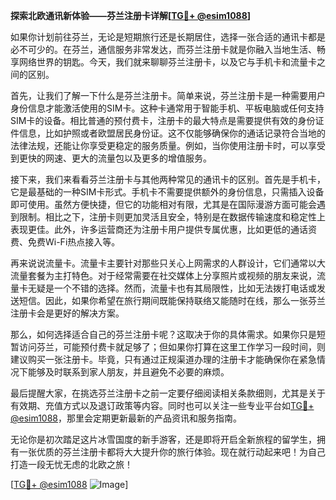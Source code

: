 **探索北欧通讯新体验——芬兰注册卡详解[[TG💪+ @esim1088](https://t.me/s/esim1088)]**

如果你计划前往芬兰，无论是短期旅行还是长期居住，选择一张合适的通讯卡都是必不可少的。在芬兰，通信服务非常发达，而芬兰注册卡就是你融入当地生活、畅享网络世界的钥匙。今天，我们就来聊聊芬兰注册卡，以及它与手机卡和流量卡之间的区别。

首先，让我们了解一下什么是芬兰注册卡。简单来说，芬兰注册卡是一种需要用户身份信息才能激活使用的SIM卡。这种卡通常用于智能手机、平板电脑或任何支持SIM卡的设备。相比普通的预付费卡，注册卡的最大特点是需要提供有效的身份证件信息，比如护照或者欧盟居民身份证。这不仅能够确保你的通话记录符合当地的法律法规，还能让你享受更稳定的服务质量。例如，当你使用注册卡时，可以享受到更快的网速、更大的流量包以及更多的增值服务。

接下来，我们来看看芬兰注册卡与其他两种常见的通讯卡的区别。首先是手机卡，它是最基础的一种SIM卡形式。手机卡不需要提供额外的身份信息，只需插入设备即可使用。虽然方便快捷，但它的功能相对有限，尤其是在国际漫游方面可能会遇到限制。相比之下，注册卡则更加灵活且安全，特别是在数据传输速度和稳定性上表现更佳。此外，许多运营商还为注册卡用户提供专属优惠，比如更低的通话资费、免费Wi-Fi热点接入等。

再来说说流量卡。流量卡主要针对那些只关心上网需求的人群设计，它们通常以大流量套餐为主打特色。对于经常需要在社交媒体上分享照片或视频的朋友来说，流量卡无疑是一个不错的选择。然而，流量卡也有其局限性，比如无法拨打电话或发送短信。因此，如果你希望在旅行期间既能保持联络又能随时在线，那么一张芬兰注册卡会是更好的解决方案。

那么，如何选择适合自己的芬兰注册卡呢？这取决于你的具体需求。如果你只是短暂访问芬兰，可能预付费卡就足够了；但如果你打算在这里工作学习一段时间，则建议购买一张注册卡。毕竟，只有通过正规渠道办理的注册卡才能确保你在紧急情况下能够及时联系到家人朋友，并且避免不必要的麻烦。

最后提醒大家，在挑选芬兰注册卡之前一定要仔细阅读相关条款细则，尤其是关于有效期、充值方式以及退订政策等内容。同时也可以关注一些专业平台如[TG💪+ @esim1088](https://t.me/s/esim1088)，那里会定期更新最新的产品资讯和服务指南。

无论你是初次踏足这片冰雪国度的新手游客，还是即将开启全新旅程的留学生，拥有一张优质的芬兰注册卡都将大大提升你的旅行体验。现在就行动起来吧！为自己打造一段无忧无虑的北欧之旅！

[[TG💪+ @esim1088](https://t.me/s/esim1088) ![Image](https://i.postimg.cc/4NQfJmqS/Snipaste-2025-05-13-00-14-12.png)]